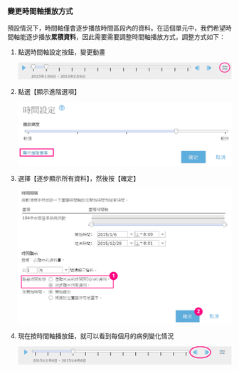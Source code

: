 ### 變更時間軸播放方式

預設情況下，時間軸僅會逐步播放時間區段內的資料。在這個單元中，我們希望時間軸能逐步播放**累積資料**，因此需要需要調整時間軸播放方式，調整方式如下：

1.  點選時間軸設定按鈕，變更動畫
    
    ![](/assets/ex01/image18.png)

2.  點選【顯示進階選項】
    
    ![](/assets/ex01/image19.png)

3.  選擇【逐步顯示所有資料】，然後按【確定】

    ![](/assets/ex01/image20.png)

4.  現在按時間軸播放鈕，就可以看到每個月的病例變化情況

    ![](/assets/ex01/image21.png)